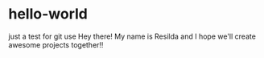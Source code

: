 # hello-world
just a test for git use 
Hey there! My name is Resilda and I hope we'll create awesome projects together!!
